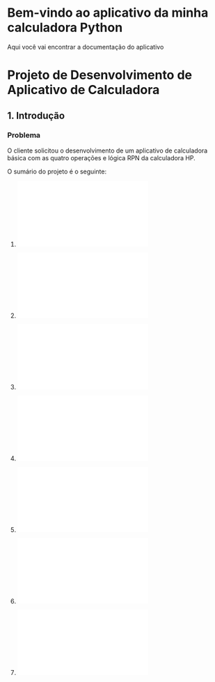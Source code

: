 # Bem-vindo ao aplicativo da minha calculadora Python

Aqui você vai encontrar a documentação do aplicativo

# Projeto de Desenvolvimento de Aplicativo de Calculadora

## 1. Introdução

### Problema

O cliente solicitou o desenvolvimento de um aplicativo de calculadora básica com as quatro operações e lógica RPN da calculadora HP.

O sumário do projeto é o seguinte:

1. ![Documento de requisitos](1documentoRequisitos.md)

2. ![Projeto de arquitetura](3projArquitetura.md)

3. ![Projeto de dados](4projDados.md)

4. ![Projeto de algoritmos](5projAlgoritmos.md)

5. ![Plano de codificação e testes](6planoCodTestes.md)

6. ![Plano de implantação](7planoImplantacao.md)

7. ![Plano de manutenção](8planoManutencao.md)

